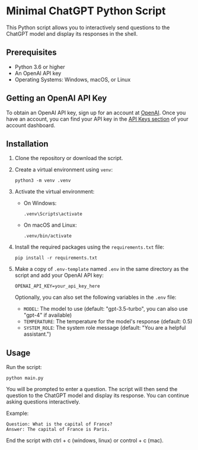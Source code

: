 # Minimal ChatGPT Python Script

This Python script allows you to interactively send questions to the ChatGPT model and display its responses in the shell.

## Prerequisites

- Python 3.6 or higher
- An OpenAI API key
- Operating Systems: Windows, macOS, or Linux

## Getting an OpenAI API Key

To obtain an OpenAI API key, sign up for an account at [OpenAI](https://platform.openai.com/). Once you have an account, you can find your API key in the [API Keys section](https://platform.openai.com/account/api-keys/) of your account dashboard.

## Installation

1. Clone the repository or download the script.

2. Create a virtual environment using `venv`:

   ```
   python3 -m venv .venv
   ```

3. Activate the virtual environment:

   - On Windows:

     ```
     .venv\Scripts\activate
     ```

   - On macOS and Linux:

     ```
     .venv/bin/activate
     ```

4. Install the required packages using the `requirements.txt` file:

   ```
   pip install -r requirements.txt
   ```

5. Make a copy of `.env-template` named `.env` in the same directory as the script and add your OpenAI API key:

   ```
   OPENAI_API_KEY=your_api_key_here
   ```

   Optionally, you can also set the following variables in the `.env` file:

   - `MODEL`: The model to use (default: "gpt-3.5-turbo", you can also use "gpt-4" if available)
   - `TEMPERATURE`: The temperature for the model's response (default: 0.5)
   - `SYSTEM_ROLE`: The system role message (default: "You are a helpful assistant.")

## Usage

Run the script:

```
python main.py
```

You will be prompted to enter a question. The script will then send the question to the ChatGPT model and display its response. You can continue asking questions interactively.

Example:

```
Question: What is the capital of France?
Answer: The capital of France is Paris.
```

End the script with ctrl + c (windows, linux) or control + c (mac).
